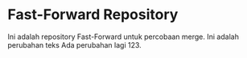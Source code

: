 # Fast-Forward Repository

Ini adalah repository Fast-Forward untuk percobaan merge.
Ini adalah perubahan teks
Ada perubahan lagi 
123.